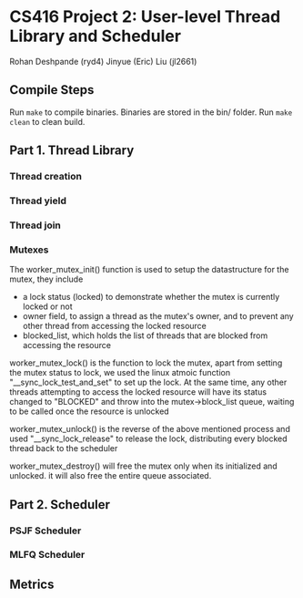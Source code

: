 # CS416 Project 2: User-level Thread Library and Scheduler

Rohan Deshpande (ryd4)
Jinyue (Eric) Liu (jl2661)

## Compile Steps

Run ```make``` to compile binaries. Binaries are stored in the bin/ folder.
Run ```make clean``` to clean build. 

## Part 1. Thread Library

### Thread creation 

### Thread yield

### Thread join

### Mutexes
The worker_mutex_init() function is used to setup the datastructure for the mutex, they include

- a lock status (locked) to demonstrate whether the mutex is currently locked or not
- owner field, to assign a thread as the mutex's owner, and to prevent any other thread from accessing the locked resource
- blocked_list, which holds the list of threads that are blocked from accessing the resource

worker_mutex_lock() is the function to lock the mutex, apart from setting the mutex status to lock, we used the linux atmoic function "__sync_lock_test_and_set" to set up the lock. At the same time, any other threads attempting to access the locked resource will have its status changed to "BLOCKED" and throw into the mutex->block_list queue, waiting to be called once the resource is unlocked

worker_mutex_unlock() is the reverse of the above mentioned process and used "__sync_lock_release" to release the lock, distributing every blocked thread back to the scheduler

worker_mutex_destroy() will free the mutex only when its initialized and unlocked. it will also free the entire queue associated.

## Part 2. Scheduler

### PSJF Scheduler

### MLFQ Scheduler


## Metrics